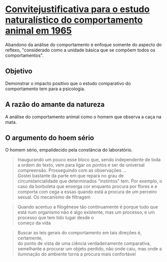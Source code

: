 # [Convitejustificativa para o estudo naturalístico do comportamento animal em 1965](justificativa_para_a_análise%20_comportamento_animal.md)

Abandono da análise do comportamento e enfoque somente do aspecto do reflexo, "considerado como a unidade básica que se compõem todos os comportamentos". 

## Objetivo 

Demonstrar o impacto positivo que o estudo comparativo do comportamento tem para a psicologia.

## A razão do amante da natureza

A análise do comportamento animal como o homem que observa a caça na mata.

## O argumento do hoem sério

O homem sério, empalidecido pela constância do laboratório.

> Inaugurando um pouco esse bloco que, sendo independente de toda a ordem do texto, vem para ligar os pontos e ser de universal compreensão.
Prosseguindo com as observações ...  
Gostei bastante da parte em que repara no grau de circunstancialidade que determinados "instintos" tem. Ṕor exemplo, o caso da borboleta que enxerga cor enquanto procura por flores e e comporta com cega a essas quando está a procura de um perceiro sexual. 
Os mecanismo de filtragem

> Quando acentuo a filogênese tão continuamente é porque tudo que está num organismo 
não  é  algo  existente,  mas  um  processo,  e  um  processo  que  tem  tido  lugar  desde  o  
começo da vida

> Buscar  as  leis  gerais  do  comportamento  em  tais  direções  é,  certamente,  
do ponto de vista de uma ciência verdadeiramente comparativa, 
semelhante  a  procurar  um  objeto  perdido,  não  onde  caiu,  mas  onde  a  
iluminação  do  ambiente  torna  a  procura  mais  confortável